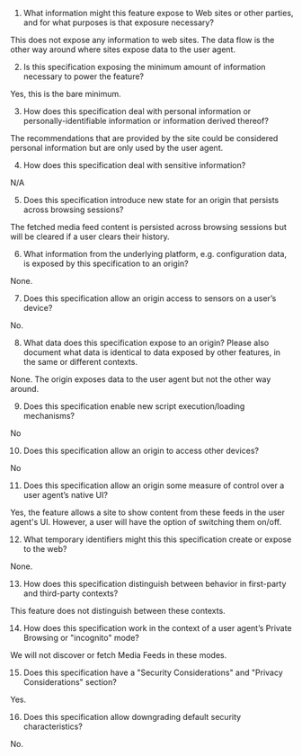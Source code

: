 
1. What information might this feature expose to Web sites or other parties, and for what purposes is that exposure necessary?

This does not expose any information to web sites. The data flow is the other way around where sites expose data to the user agent.

2. Is this specification exposing the minimum amount of information necessary to power the feature?

Yes, this is the bare minimum.

3. How does this specification deal with personal information or personally-identifiable information or information derived thereof?

The recommendations that are provided by the site could be considered personal information but are only used by the user agent.

4. How does this specification deal with sensitive information?

N/A

5. Does this specification introduce new state for an origin that persists across browsing sessions?

The fetched media feed content is persisted across browsing sessions but will be cleared if a user clears their history.

6. What information from the underlying platform, e.g. configuration data, is exposed by this specification to an origin?

None.

7. Does this specification allow an origin access to sensors on a user’s device?

No.

8. What data does this specification expose to an origin? Please also document what data is identical to data exposed by other features, in the same or different contexts.

None. The origin exposes data to the user agent but not the other way around.

9. Does this specification enable new script execution/loading mechanisms?

No

10. Does this specification allow an origin to access other devices?

No

11. Does this specification allow an origin some measure of control over a user agent’s native UI?

Yes, the feature allows a site to show content from these feeds in the user agent's UI. However, a user will have the option of switching them on/off.

12. What temporary identifiers might this this specification create or expose to the web?

None.

13. How does this specification distinguish between behavior in first-party and third-party contexts?

This feature does not distinguish between these contexts.

14. How does this specification work in the context of a user agent’s Private Browsing or "incognito" mode?

We will not discover or fetch Media Feeds in these modes.

15. Does this specification have a "Security Considerations" and "Privacy Considerations" section?

Yes.

16. Does this specification allow downgrading default security characteristics?

No.
